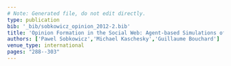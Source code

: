 ```yaml
---
# Note: Generated file, do not edit directly.
type: publication
bib: '_bib/sobkowicz_opinion_2012-2.bib'
title: 'Opinion Formation in the Social Web: Agent-based Simulations of Opinion Convergence and Divergence in Sub-Communities'
authors: ['Pawel Sobkowicz','Michael Kaschesky','Guillaume Bouchard']
venue_type: international
pages: "288--303"
---
```

